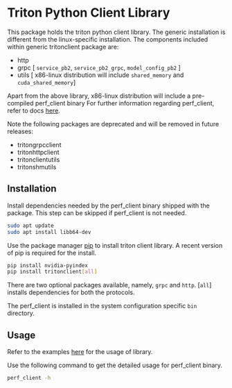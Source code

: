 <!--
Copyright (c) 2020, NVIDIA CORPORATION. All rights reserved.

Redistribution and use in source and binary forms, with or without
modification, are permitted provided that the following conditions
are met:
 * Redistributions of source code must retain the above copyright
   notice, this list of conditions and the following disclaimer.
 * Redistributions in binary form must reproduce the above copyright
   notice, this list of conditions and the following disclaimer in the
   documentation and/or other materials provided with the distribution.
 * Neither the name of NVIDIA CORPORATION nor the names of its
   contributors may be used to endorse or promote products derived
   from this software without specific prior written permission.

THIS SOFTWARE IS PROVIDED BY THE COPYRIGHT HOLDERS ``AS IS'' AND ANY
EXPRESS OR IMPLIED WARRANTIES, INCLUDING, BUT NOT LIMITED TO, THE
IMPLIED WARRANTIES OF MERCHANTABILITY AND FITNESS FOR A PARTICULAR
PURPOSE ARE DISCLAIMED.  IN NO EVENT SHALL THE COPYRIGHT OWNER OR
CONTRIBUTORS BE LIABLE FOR ANY DIRECT, INDIRECT, INCIDENTAL, SPECIAL,
EXEMPLARY, OR CONSEQUENTIAL DAMAGES (INCLUDING, BUT NOT LIMITED TO,
PROCUREMENT OF SUBSTITUTE GOODS OR SERVICES; LOSS OF USE, DATA, OR
PROFITS; OR BUSINESS INTERRUPTION) HOWEVER CAUSED AND ON ANY THEORY
OF LIABILITY, WHETHER IN CONTRACT, STRICT LIABILITY, OR TORT
(INCLUDING NEGLIGENCE OR OTHERWISE) ARISING IN ANY WAY OUT OF THE USE
OF THIS SOFTWARE, EVEN IF ADVISED OF THE POSSIBILITY OF SUCH DAMAGE.
-->

# Triton Python Client Library

This package holds the triton python client library. The generic
installation is different from the linux-specific installation. The components
included within generic tritonclient package are:
- http
- grpc [ `service_pb2`, `service_pb2_grpc`, `model_config_pb2` ]
- utils [ x86-linux distribution will include `shared_memory` and `cuda_shared_memory`]

Apart from the above library, x86-linux distribution will include a
pre-compiled perf_client binary For further information regarding
perf_client, refer to docs
[here](https://github.com/triton-inference-server/server/blob/master/docs/perf_client.rst).

Note the following packages are deprecated and will be removed in future releases:
- tritongrpcclient
- tritonhttpclient
- tritonclientutils
- tritonshmutils


## Installation

Install dependencies needed by the perf_client binary shipped with the
package. This step can be skipped if perf_client is not needed.

```bash
sudo apt update
sudo apt install libb64-dev
```

Use the package manager [pip](https://pip.pypa.io/en/stable/) to
install triton client library. A recent version of pip is required for
the install.

```bash
pip install nvidia-pyindex
pip install tritonclient[all]
```

There are two optional packages available, namely, `grpc` and
`http`. [`all`] installs dependencies for both the protocols.

The perf_client is installed in the system configuration specific
`bin` directory.

## Usage

Refer to the examples
[here](https://github.com/triton-inference-server/server/tree/master/src/clients/python/examples)
for the usage of library.

Use the following command to get the detailed usage for perf_client
binary.

```bash
perf_client -h
```
